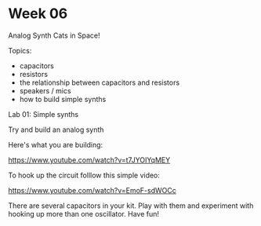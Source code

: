 # Week 06 

Analog Synth Cats in Space! 

Topics: 

* capacitors 
* resistors 
* the relationship between capacitors and resistors 
* speakers / mics 
* how to build simple synths 



 Lab 01: Simple synths 

Try and build an analog synth 

Here's what you are building: 

https://www.youtube.com/watch?v=t7JYOIYqMEY 

To hook up the circuit folllow this simple video: 

https://www.youtube.com/watch?v=EmoF-sdWOCc 

There are several capacitors in your kit. Play with them and experiment with hooking up more than one oscillator. Have fun! 

 